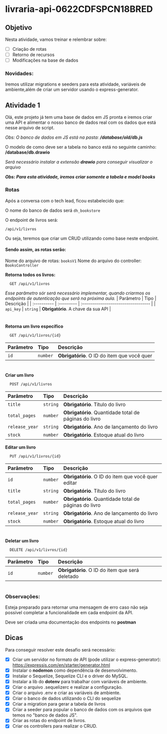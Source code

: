 # livraria-api-0622CDFSPCN18BRED

## Objetivo

Nesta atividade, vamos treinar e relembrar sobre:

-   [ ] Criação de rotas
-   [ ] Retorno de recursos
-   [ ] Modificações na base de dados

### Novidades:

Iremos utilizar migrations e seeders para esta atividade, variáveis de ambiente,além de criar um servidor usando o express-generator.

## Atividade 1

Olá, este projeto já tem uma base de dados em JS pronta e iremos criar uma API e alimentar o nosso banco de dados real com os dados que está nesse arquivo de script.

_Obs: O banco de dados em JS está na pasta: **/database/old/db.js**_

O modelo de como deve ser a tabela no banco está no seguinte caminho: **/database/db.drawio**

_Será necessário instalar a extensão **drawio** para conseguir visualizar o arquivo_

**_Obs: Para esta atividade, iremos criar somente a tabela e model books_**

### Rotas

Após a conversa com o tech lead, ficou estabelecido que:

O nome do banco de dados será `dh_bookstore`

O endpoint de livros será:

```http
/api/v1/livros
```

Ou seja, teremos que criar um CRUD utilizando como base neste endpoint.

#### Sendo assim, as rotas serão:

Nome do arquivo de rotas: `booksV1`
Nome do arquivo do controller: `BooksController`

**Retorna todos os livros:**

```http
  GET /api/v1/livros
```

_Esse parâmetro sór será necessário implementar, quando criarmos os endpoints de autenticação que será na próxima aula._
| Parâmetro | Tipo | Descrição |
| :---------- | :--------- | :---------------------------------- |
| `api_key` | `string` | **Obrigatório**. A chave da sua API |

#

**Retorna um livro específico**

```http
  GET /api/v1/livros/{id}
```

| Parâmetro | Tipo     | Descrição                                   |
| :-------- | :------- | :------------------------------------------ |
| `id`      | `number` | **Obrigatório**. O ID do item que você quer |

#

**Criar um livro**

```http
  POST /api/v1/livros
```

| Parâmetro      | Tipo     | Descrição                                             |
| :------------- | :------- | :---------------------------------------------------- |
| `title`        | `string` | **Obrigatório**. Título do livro                      |
| `total_pages`  | `number` | **Obrigatório**. Quantidade total de páginas do livro |
| `release_year` | `string` | **Obrigatório**. Ano de lançamento do livro           |
| `stock`        | `number` | **Obrigatório**. Estoque atual do livro               |

**Editar um livro**

```http
  PUT /api/v1/livros/{id}
```

| Parâmetro      | Tipo     | Descrição                                             |
| :------------- | :------- | :---------------------------------------------------- |
| `id`           | `number` | **Obrigatório**. O ID do item que você quer editar    |
| `title`        | `string` | **Obrigatório**. Título do livro                      |
| `total_pages`  | `number` | **Obrigatório**. Quantidade total de páginas do livro |
| `release_year` | `string` | **Obrigatório**. Ano de lançamento do livro           |
| `stock`        | `number` | **Obrigatório**. Estoque atual do livro               |

#

**Deletar um livro**

```http
  DELETE /api/v1/livros/{id}
```

| Parâmetro | Tipo     | Descrição                                       |
| :-------- | :------- | :---------------------------------------------- |
| `id`      | `number` | **Obrigatório**. O ID do item que será deletado |

#

### Observações:

Esteja preparado para retornar uma mensagem de erro caso não seja possível completar a funcionalidade em cada endpoint da API.

Deve ser criada uma documentação dos endpoints no **postman**

## Dicas

Para conseguir resolver este desafio será necessário:

-   [x] Criar um servidor no formato de API (pode utilizar o express-generator): https://expressjs.com/en/starter/generator.html
-   [x] Instalar o **nodemon** como dependência de desenvolvimento.
-   [x] Instalar o Sequelize, Sequelize CLI e o driver do MySQL.
-   [x] Instalar a lib do **dotenv** para trabalhar com variáveis de ambiente.
-   [x] Criar o arquivo .sequelizerc e realizar a configuração.
-   [x] Criar o arquivo .env e criar as variáveis de ambiente.
-   [x] Criar o banco de dados utilizando o CLI do sequelize
-   [x] Criar a migration para gerar a tabela de livros
-   [x] Criar a seeder para popular o banco de dados com os arquivos que temos no "banco de dados JS".
-   [x] Criar as rotas do endpoint de livros.
-   [x] Criar os controllers para realizar o CRUD.
